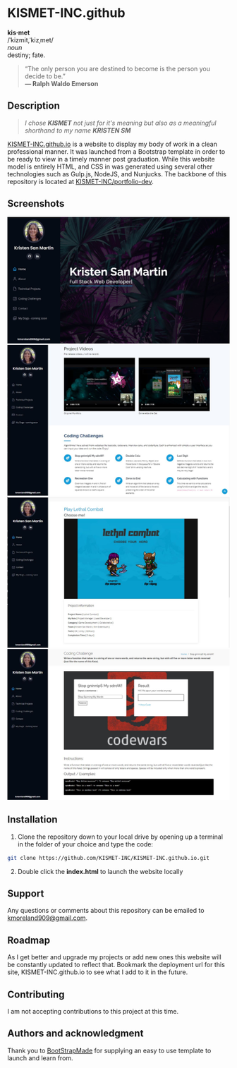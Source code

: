 # KISMET-INC.github
**kis·met**  
/ˈkizmit,ˈkizˌmet/  
*noun*  
destiny; fate.

>  “The only person you are destined to become is the person you decide to be.”  
**― Ralph Waldo Emerson**


## Description
> *I chose **KISMET** not just for it's meaning but also as a meaningful shorthand to my name **KRISTEN SM***
> 
[KISMET-INC.github.io](https://kismet-inc.github.io/index.html) is a website to display my body of work in a clean professional manner. It was launched from a Bootstrap template in order to be ready to view in a timely manner post graduation. While this website model is entirely HTML, and CSS in was generated using several other technologies such as Gulp.js, NodeJS, and Nunjucks. The backbone of this repository is located at [KISMET-INC/portfolio-dev](https://github.com/KISMET-INC/portfolio-dev).

## Screenshots

![alt text](assets/img/kismet_readme/kismet01.jpg)
![alt text](assets/img/kismet_readme/kismet04.JPG)
![alt text](assets/img/kismet_readme/kismet06.JPG)
![alt text](assets/img/kismet_readme/kismet05.jpg)

## Installation

1. Clone the repository down to your local drive by opening up a terminal in the folder of your choice and type the code: 
```bash
git clone https://github.com/KISMET-INC/KISMET-INC.github.io.git
```
2. Double click the **index.html** to launch the website locally


## Support
Any questions or comments about this repository can be emailed to kmoreland909@gmail.com.

## Roadmap
As I get better and upgrade my projects or add new ones this website will be constantly updated to reflect that. Bookmark the deployment url for this site, KISMET-INC.github.io to see what I add to it in the future.

## Contributing
I am not accepting contributions to this project at this time.

## Authors and acknowledgment
Thank you to [BootStrapMade](https://bootstrapmade.com/) for supplying an easy to use template to launch and learn from.